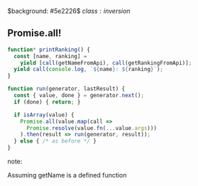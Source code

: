 $background: #5e2226$
$class:inversion$

## Promise.all!

```js
function* printRanking() {
  const [name, ranking] =
    yield [call(getNameFromApi), call(getRankingFromApi)];
  yield call(console.log, `${name}: ${ranking}`);
}
```

```js
function run(generator, lastResult) {
  const { value, done } = generator.next();
  if (done) { return; }

  if isArray(value) {
    Promise.all(value.map(call =>
      Promise.resolve(value.fn(...value.args)))
    ).then(result => run(generator, result));
  } else { /* as before */ }
}
```

note:

Assuming getName is a defined function
